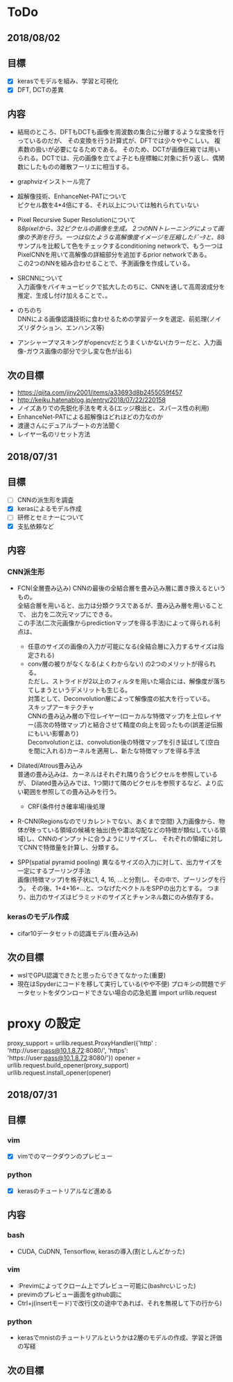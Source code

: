 # ToDo
<!-- templates -->
<!-- ## 日付     -->
<!-- ## 目標     -->
<!-- ## 内容     -->
<!-- ## 次の目標 -->


## 2018/08/02
## 目標
- [x] kerasでモデルを組み、学習と可視化
- [x] DFT, DCTの差異
## 内容
- 結局のところ、DFTもDCTも画像を周波数の集合に分離するような変換を行っているのだが、
    その変換を行う計算式が、DFTでは少々ややこしい。 複素数の扱いが必要になるためである。
    そのため、DCTが画像圧縮では用いられる。DCTでは、元の画像を立てよ子とも座標軸に対象に折り返し、偶関数にしたものの離散フーリエに相当する。  

- graphvizインストール完了
- 超解像技術、EnhanceNet-PATについて  
    ピクセル数を4*4倍にする、それ以上については触れられていない  

- Pixel Recursive Super Resolutionについて  
    8*8pixelから、32ピクセルの画像を生成。
    2つのNNトレーニングによって画像の予測を行う。一つは似たような高解像度イメージを圧縮したﾃﾞｰﾀと、8*8サンプルを比較して色をチェックするconditioning networkで、もう一つはPixelCNNを用いて高解像の詳細部分を追加するprior networkである。  
    この2つのNNを組み合わせることで、予測画像を作成している。

- SRCNNについて  
    入力画像をバイキュービックで拡大したのちに、CNNを通して高周波成分を推定、生成し付け加えることで、。
- のちのち  
    DNNによる画像認識技術に食わせるための学習データを選定、前処理(ノイズリダクション、エンハンス等)  
- アンシャープマスキングがopencvだとうまくいかない(カラーだと、入力画像-ガウス画像の部分で少し変な色が出る)

## 次の目標
- https://qiita.com/jiny2001/items/a33693d8b2455059f457
- http://keiku.hatenablog.jp/entry/2018/07/22/220158
- ノイズありでの先鋭化手法を考える(エッジ検出と、スパース性の利用)
- EnhanceNet-PATによる超解像はどれほどの力なのか
- 渡邊さんにデュアルブートの方法聞く
- レイヤー名のリセット方法

## 2018/07/31
## 目標
- [ ] CNNの派生形を調査
- [x] kerasによるモデル作成
- [ ] 研修とセミナーについて
- [x] 支払依頼など
## 内容
### CNN派生形
- FCN(全層畳み込み)
    CNNの最後の全結合層を畳み込み層に置き換えるというもの。  
    全結合層を用いると、出力は分類クラスであるが、畳み込み層を用いることで、
    出力を二次元マップにできる。  
    この手法(二次元画像からpredictionマップを得る手法)によって得られる利点は、
    - 任意のサイズの画像の入力が可能になる(全結合層に入力するサイズは指定される)
    - conv層の被りがなくなる(よくわからない)
    の2つのメリットが得られる。  
    ただし、ストライドが2以上のフィルタを用いた場合には、解像度が落ちてしまうというデメリットも生じる。  
    対策として、Deconvolution層によって解像度の拡大を行っている。  
    スキップアーキテクチャ  
    CNNの畳み込み層の下位レイヤー(ローカルな特徴マップ)を上位レイヤー(高次の特徴マップ)と結合させて精度の向上を図ったもの(誤差逆伝搬にもいい影響あり)  
    Deconvolutionとは、convolution後の特徴マップを引き延ばして(空白を間に入れる)カーネルを適用し、新たな特徴マップを得る手法  

- Dilated/Atrous畳み込み  
    普通の畳み込みは、カーネルはそれぞれ隣り合うピクセルを参照しているが、
    Dilated畳み込みでは、1つ開けて隣のピクセルを参照するなど、より広い範囲を参照しての畳み込みを行う。  
    - CRF(条件付き確率場)後処理
- R-CNN(Regionsなのでリカレントでない、あくまで空間)
    入力画像から、物体が映っている領域の候補を抽出(色や濃淡勾配などの特徴が類似している領域)し、CNNのインプットに合うようにリサイズし、
    それぞれの領域に対してCNNで特徴量を計算し、分類する。  
- SPP(spatial pyramid pooling)
    異なるサイズの入力に対して、出力サイズを一定にするプーリング手法  
    画像(特徴マップ)を格子状に1, 4, 16, ...と分割し、その中で、プーリングを行う。
    その後、1+4+16+...と、つなげたベクトルをSPPの出力とする。
    つまり、出力のサイズはピラミッドのサイズとチャンネル数にのみ依存する。

### kerasのモデル作成
- cifar10データセットの認識モデル(畳み込み)
## 次の目標
- wslでGPU認識できたと思ったらできてなかった(重要)
- 現在はSpyderにコードを移して実行している(やや不便)
プロキシの問題でデータセットをダウンロードできない場合の応急処置
import urllib.request
# proxy の設定
proxy_support = urllib.request.ProxyHandler({'http' : 'http://user:pass@10.1.8.72:8080/',
                                             'https': 'https://user:pass@10.1.8.72:8080/'})
opener = urllib.request.build_opener(proxy_support)
urllib.request.install_opener(opener)

## 2018/07/31
## 目標
### vim
- [x] vimでのマークダウンのプレビュー
### python
- [x] kerasのチュートリアルなど進める
## 内容
### bash
- CUDA, CuDNN, Tensorflow, kerasの導入(割としんどかった)
### vim
- :Previmによってクローム上でプレビュー可能に(bashrcいじった)
- previmのプレビュー画面をgithub調に
- Ctrl+j(insertモード)で改行(文の途中であれば、それを無視して下の行から)
### python
- kerasでmnistのチュートリアルというかは2層のモデルの作成、学習と評価の写経

## 次の目標

